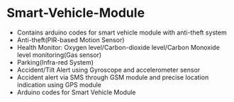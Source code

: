 # Smart-Vehicle-Module 
* Contains arduino codes for smart vehicle module with anti-theft system
* Anti-theft(PIR-based Motion Sensor)
* Health Monitor: Oxygen level/Carbon-dioxide level/Carbon Monoxide level monitoring(Gas sensor)
* Parking(Infra-red System)
* Accident/Tilt Alert using Gyroscope and accelerometer sensor
* Accident alert via SMS through GSM module and precise location indication using GPS module
* Arduino codes for Smart Vehicle Module
